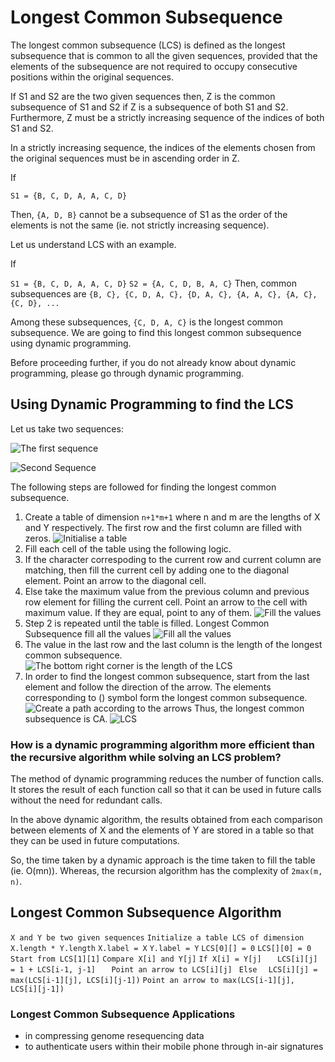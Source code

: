 # Longest Common Subsequence

The longest common subsequence (LCS) is defined as the longest subsequence that is common to all the given sequences, provided that the elements of the subsequence are not required to occupy consecutive positions within the original sequences.

If S1 and S2 are the two given sequences then, Z is the common subsequence of S1 and S2 if Z is a subsequence of both S1 and S2. Furthermore, Z must be a strictly increasing sequence of the indices of both S1 and S2.

In a strictly increasing sequence, the indices of the elements chosen from the original sequences must be in ascending order in Z.

If

`S1 = {B, C, D, A, A, C, D}`

Then, `{A, D, B}` cannot be a subsequence of S1 as the order of the elements is not the same (ie. not strictly increasing sequence).

Let us understand LCS with an example.

If

`S1 = {B, C, D, A, A, C, D}`
`S2 = {A, C, D, B, A, C}`
Then, common subsequences are `{B, C}, {C, D, A, C}, {D, A, C}, {A, A, C}, {A, C}, {C, D}, ...`

Among these subsequences, `{C, D, A, C}` is the longest common subsequence. We are going to find this longest common subsequence using dynamic programming.

Before proceeding further, if you do not already know about dynamic programming, please go through dynamic programming.

## Using Dynamic Programming to find the LCS
Let us take two sequences:

![The first sequence](https://cdn.programiz.com/sites/tutorial2program/files/lcs-X.png)

![Second Sequence](https://cdn.programiz.com/sites/tutorial2program/files/lcs-Y.png)

The following steps are followed for finding the longest common subsequence.

1. Create a table of dimension `n+1*m+1` where n and m are the lengths of X and Y respectively. The first row and the first column are filled with zeros.
![Initialise a table](https://cdn.programiz.com/sites/tutorial2program/files/lcs-Table-1.png)
2. Fill each cell of the table using the following logic.
3. If the character correspoding to the current row and current column are matching, then fill the current cell by adding one to the diagonal element. Point an arrow to the diagonal cell.
4. Else take the maximum value from the previous column and previous row element for filling the current cell. Point an arrow to the cell with maximum value. If they are equal, point to any of them.
![Fill the values](https://cdn.programiz.com/sites/tutorial2program/files/lcs-Table-2.png)
5. Step 2 is repeated until the table is filled.
Longest Common Subsequence fill all the values
![Fill all the values](https://cdn.programiz.com/sites/tutorial2program/files/lcs-Table-3.png)
6. The value in the last row and the last column is the length of the longest common subsequence.
![The bottom right corner is the length of the LCS](https://cdn.programiz.com/sites/tutorial2program/files/lcs-Table-4.png)
7. In order to find the longest common subsequence, start from the last element and follow the direction of the arrow. The elements corresponding to () symbol form the longest common subsequence.
![Create a path according to the arrows](https://cdn.programiz.com/sites/tutorial2program/files/lcs-Table-5.png)
Thus, the longest common subsequence is CA.
![LCS](https://cdn.programiz.com/sites/tutorial2program/files/lcs-LCS.png)

### How is a dynamic programming algorithm more efficient than the recursive algorithm while solving an LCS problem?

The method of dynamic programming reduces the number of function calls. It stores the result of each function call so that it can be used in future calls without the need for redundant calls.

In the above dynamic algorithm, the results obtained from each comparison between elements of X and the elements of Y are stored in a table so that they can be used in future computations.

So, the time taken by a dynamic approach is the time taken to fill the table (ie. O(mn)). Whereas, the recursion algorithm has the complexity of `2max(m, n)`.

## Longest Common Subsequence Algorithm
`X and Y be two given sequences`
`Initialize a table LCS of dimension X.length * Y.length`
`X.label = X`
`Y.label = Y`
`LCS[0][] = 0`
`LCS[][0] = 0`
`Start from LCS[1][1]`
`Compare X[i] and Y[j]`
    `If X[i] = Y[j]`
    `    LCS[i][j] = 1 + LCS[i-1, j-1]  ` 
      `  Point an arrow to LCS[i][j]`
   ` Else`
      `  LCS[i][j] = max(LCS[i-1][j], LCS[i][j-1])`
        `Point an arrow to max(LCS[i-1][j], LCS[i][j-1])`
        
### Longest Common Subsequence Applications
- in compressing genome resequencing data
- to authenticate users within their mobile phone through in-air signatures